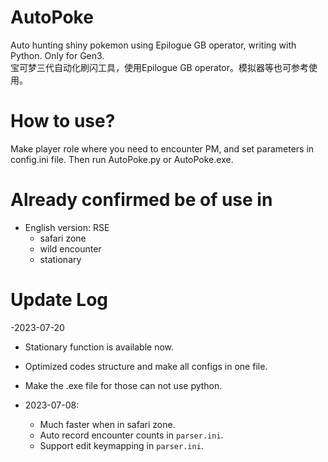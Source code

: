 # AutoPoke
Auto hunting shiny pokemon using Epilogue GB operator, writing with Python. Only for Gen3.  
宝可梦三代自动化刷闪工具，使用Epilogue GB operator。模拟器等也可参考使用。

# How to use?
Make player role where you need to encounter PM, and set parameters in config.ini file. Then run AutoPoke.py or AutoPoke.exe.

# Already confirmed be of use in
- English version: RSE
  - safari zone
  - wild encounter
  - stationary

# Update Log
-2023-07-20
  - Stationary function is available now.
  - Optimized codes structure and make all configs in one file.
  - Make the .exe file for those can not use python.

- 2023-07-08: 
  - Much faster when in safari zone.
  - Auto record encounter counts in `parser.ini`.
  - Support edit keymapping in `parser.ini`.
